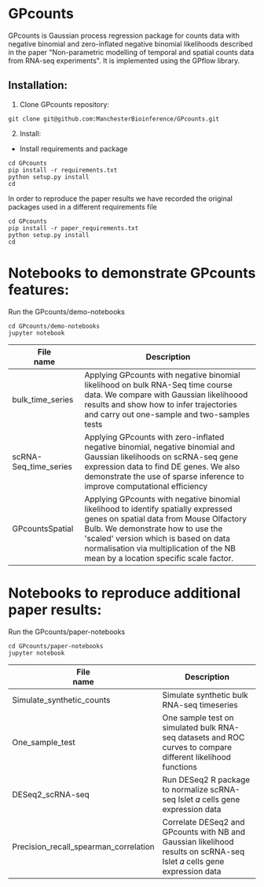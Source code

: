 # GPcounts
GPcounts is Gaussian process regression package for counts data with negative binomial 
and zero-inflated negative binomial likelihoods described in the paper "Non-parametric 
modelling of temporal and spatial counts data from RNA-seq experiments". It is implemented
using the GPflow library. 

## Installation:

1. Clone GPcounts repository:
```
git clone git@github.com:ManchesterBioinference/GPcounts.git
```

2. Install:
  * Install requirements and package
```
cd GPcounts
pip install -r requirements.txt
python setup.py install
cd 
```
In order to reproduce the paper results we have recorded the original packages used in a different requirements file
```
cd GPcounts
pip install -r paper_requirements.txt
python setup.py install
cd 
```

# Notebooks to demonstrate GPcounts features: 
Run the GPcounts/demo-notebooks
```
cd GPcounts/demo-notebooks
jupyter notebook
```
| File <br> name | Description | 
| --- | --- | 
| bulk_time_series | Applying GPcounts with negative binomial likelihood on bulk RNA-Seq time course data. We compare with Gaussian likelihoood results and show how to infer trajectories and carry out one-sample and two-samples tests|
| scRNA-Seq_time_series | Applying GPcounts with zero-inflated negative binomial, negative binomial and Gaussian likelihoods on scRNA-seq gene expression data to find DE genes. We also demonstrate the use of sparse inference to improve computational efficiency|
| GPcountsSpatial| Applying GPcounts with negative binomial likelihood to identify spatially expressed genes on spatial data from Mouse Olfactory Bulb. We demonstrate how to use the 'scaled' version which is based on data normalisation via multiplication of the NB mean by a location specific scale factor.  |

# Notebooks to reproduce additional paper results: 

Run the GPcounts/paper-notebooks
```
cd GPcounts/paper-notebooks
jupyter notebook
```
| File <br> name | Description | 
| --- | --- | 
| Simulate_synthetic_counts | Simulate synthetic bulk RNA-seq timeseries|
| One_sample_test | One sample test on simulated bulk RNA-seq datasets and ROC curves to compare different likelihood functions|
| DESeq2_scRNA-seq | Run DESeq2 R package to normalize scRNA-seq Islet  𝛼  cells gene expression data|
| Precision_recall_spearman_correlation | Correlate DESeq2 and GPcounts with NB and Gaussian likelihood results on scRNA-seq Islet  𝛼  cells gene expression data|



